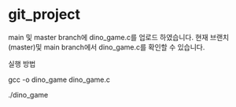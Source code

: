 # git_project
main 및 master branch에 dino_game.c를 업로드 하였습니다.
현재 브랜치(master)및 main branch에서 dino_game.c를 확인할 수 있습니다.

실행 방법

gcc -o dino_game dino_game.c

./dino_game
